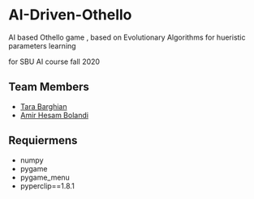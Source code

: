 # AI-Driven-Othello

AI based Othello game , based on Evolutionary Algorithms for hueristic parameters learning

for SBU AI course fall 2020


## Team Members
* [Tara Barghian](https://github.com/taraBarghian)
* [Amir Hesam Bolandi](https://github.com/ahessamb)



## Requiermens
* numpy
* pygame
* pygame_menu
* pyperclip==1.8.1

